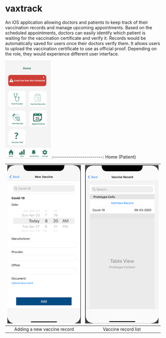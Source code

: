 # vaxtrack
An iOS application allowing doctors and patients to keep track of their vaccination records and manage upcoming appointments. Based on the scheduled appointments, doctors can easily identify which patient is waiting for the vaccination certificate and verify it. Records would be automatically saved for users once their doctors verify them. It allows users to upload the vaccination certificate to use as official proof. Depending on the role, they would experience different user interface. 

![i1](screen-captures/home.png)
:-------------------------:
Home (Patient)

![i1](screen-captures/add-new-vaccine-record.png)  |  ![i2](screen-captures/vaccine-record-list.png)  
:-------------------------:|:-------------------------:
Adding a new vaccine record     |  Vaccine record list
